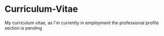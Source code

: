 # Curriculum-Vitae
My curriculum vitae, as I'm currently in employment the professional profile section is pending 
